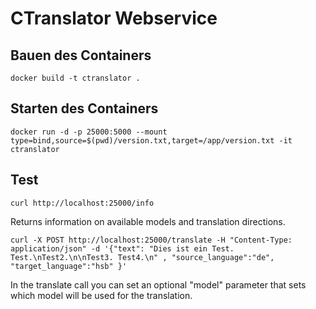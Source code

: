 # CTranslator Webservice

## Bauen des Containers

`docker build -t ctranslator .
`
## Starten des Containers

`docker run -d -p 25000:5000 --mount type=bind,source=$(pwd)/version.txt,target=/app/version.txt -it ctranslator`

## Test

`curl http://localhost:25000/info`

Returns information on available models and translation directions.

`curl -X POST http://localhost:25000/translate -H "Content-Type: application/json" -d '{"text": "Dies ist ein Test. Test.\nTest2.\n\nTest3. Test4.\n" , "source_language":"de", "target_language":"hsb" }'`

In the translate call you can set an optional "model" parameter that sets which model will be used for the translation.


